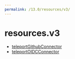 ```yaml
---
permalink: /13.0/resources/v3/
---
```


# resources.v3



* [teleportGithubConnector](teleportGithubConnector.md)
* [teleportOIDCConnector](teleportOIDCConnector.md)